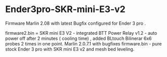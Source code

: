 # Ender3pro-SKR-mini-E3-v2

Firmware Marlin 2.08 with latest Bugfix configured for Ender 3 pro .

firmware2.bin = SKR mini E3 V2 - integrated BTT Power Relay v1.2 - auto power off after 2 minutes ( cooling time) , added BLtouch Bilinerar 6x6 probes 2 times in one point.
Marlin 2.0.7.1 with bugfixes
firmware.bin - pure stock Ender 3 pro with SKR mini E3 v2 and mesh bed leveling.
